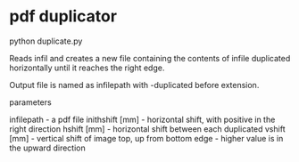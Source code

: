 # pdf duplicator

python duplicate.py <infilepath> <inithshift> <hshift> <vshift>

Reads infil and creates a new file containing the contents of infile duplicated horizontally until it reaches the right edge.

Output file is named as infilepath with -duplicated before extension.

parameters

infilepath - a pdf file
inithshift [mm] - horizontal shift, with positive in the right direction
hshift [mm] - horizontal shift between each duplicated
vshift [mm] - vertical shift of image top, up from bottom edge - higher value is in the upward direction
